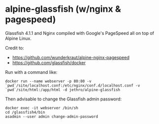 # alpine-glassfish (w/nginx & pagespeed)

Glassfish 4.1.1 and Nginx compiled with Google's PageSpeed all on top of Alpine Linux.

Credit to:

 * https://github.com/wunderkraut/alpine-nginx-pagespeed
 * https://github.com/glassfish/docker

Run with a command like:

```
docker run --name webserver -p 80:80 -v `pwd`/site/localhost.conf:/etc/nginx/conf.d/localhost.conf -v `pwd`/site/html:/app/html -d jethro/alpine-glassfish
```

Then advisable to change the Glassfish admin password:

```
docker exec -it webserver /bin/sh
cd /glassfish4/bin
asadmin --user admin change-admin-password
```

